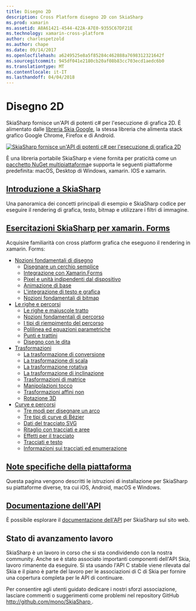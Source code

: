 ```yaml
---
title: Disegno 2D
description: Cross Platform disegno 2D con SkiaSharp
ms.prod: xamarin
ms.assetid: A8A61421-4544-422A-A7E0-9355C67DF21E
ms.technology: xamarin-cross-platform
author: charlespetzold
ms.author: chape
ms.date: 09/14/2017
ms.openlocfilehash: a6249525e8a5f85284c462888a7698312321642f
ms.sourcegitcommit: 945df041e2180cb20af08b83cc703ecd1aedc6b0
ms.translationtype: MT
ms.contentlocale: it-IT
ms.lasthandoff: 04/04/2018
---
```

# <a name="2d-drawing"></a>Disegno 2D

SkiaSharp fornisce un'API di potenti c# per l'esecuzione di grafica 2D. È alimentato dalle [libreria Skia Google](http://skia.org), la stessa libreria che alimenta stack grafico Google Chrome, Firefox e di Android.

[![](images/ide-sml.png "SkiaSharp fornisce un'API di potenti c# per l'esecuzione di grafica 2D")](images/ide.png#lightbox)

È una libreria portabile SkiaSharp e viene fornita per praticità come un [pacchetto NuGet multipiattaforma](https://www.nuget.org/packages/SkiaSharp)e supporta le seguenti piattaforme predefinita: macOS, Desktop di Windows, xamarin. IOS e xamarin.

## <a name="introduction-to-skiasharpgraphics-gamesskiasharpintroductionmd"></a>[Introduzione a SkiaSharp](~/graphics-games/skiasharp/introduction.md)

Una panoramica dei concetti principali di esempio e SkiaSharp codice per eseguire il rendering di grafica, testo, bitmap e utilizzare i filtri di immagine.

## <a name="skiasharp-tutorials-for-xamarinformsxamarin-formsuser-interfacegraphicsskiasharpindexmd"></a>[Esercitazioni SkiaSharp per xamarin. Forms](~/xamarin-forms/user-interface/graphics/skiasharp/index.md)

Acquisire familiarità con cross platform grafica che eseguono il rendering in xamarin. Forms:

- [Nozioni fondamentali di disegno](~/xamarin-forms/user-interface/graphics/skiasharp/basics/index.md)
  * [Disegnare un cerchio semplice](~/xamarin-forms/user-interface/graphics/skiasharp/basics/circle.md)
  * [Integrazione con Xamarin.Forms](~/xamarin-forms/user-interface/graphics/skiasharp/basics/integration.md)
  * [Pixel e unità indipendenti dal dispositivo](~/xamarin-forms/user-interface/graphics/skiasharp/basics/pixels.md)
  * [Animazione di base](~/xamarin-forms/user-interface/graphics/skiasharp/basics/animation.md)
  * [L'integrazione di testo e grafica](~/xamarin-forms/user-interface/graphics/skiasharp/basics/text.md)
  * [Nozioni fondamentali di bitmap](~/xamarin-forms/user-interface/graphics/skiasharp/basics/bitmaps.md)
- [Le righe e percorsi](~/xamarin-forms/user-interface/graphics/skiasharp/paths/index.md)
  * [Le righe e maiuscole tratto](~/xamarin-forms/user-interface/graphics/skiasharp/paths/lines.md)
  * [Nozioni fondamentali di percorso](~/xamarin-forms/user-interface/graphics/skiasharp/paths/paths.md)
  * [I tipi di riempimento del percorso](~/xamarin-forms/user-interface/graphics/skiasharp/paths/fill-types.md)
  * [Polilinea ed equazioni parametriche](~/xamarin-forms/user-interface/graphics/skiasharp/paths/polylines.md)
  * [Punti e trattini](~/xamarin-forms/user-interface/graphics/skiasharp/paths/dots.md)
  * [Disegno con le dita](~/xamarin-forms/user-interface/graphics/skiasharp/paths/finger-paint.md)
- [Trasformazioni](~/xamarin-forms/user-interface/graphics/skiasharp/transforms/index.md)
  * [La trasformazione di conversione](~/xamarin-forms/user-interface/graphics/skiasharp/transforms/translate.md)
  * [La trasformazione di scala](~/xamarin-forms/user-interface/graphics/skiasharp/transforms/scale.md)
  * [La trasformazione rotativa](~/xamarin-forms/user-interface/graphics/skiasharp/transforms/rotate.md)
  * [La trasformazione di inclinazione](~/xamarin-forms/user-interface/graphics/skiasharp/transforms/skew.md)
  * [Trasformazioni di matrice](~/xamarin-forms/user-interface/graphics/skiasharp/transforms/matrix.md)
  * [Manipolazioni tocco](~/xamarin-forms/user-interface/graphics/skiasharp/transforms/touch.md)
  * [Trasformazioni affini non](~/xamarin-forms/user-interface/graphics/skiasharp/transforms/non-affine.md)
  * [Rotazione 3D](~/xamarin-forms/user-interface/graphics/skiasharp/transforms/3d-rotation.md)
- [Curve e percorsi](~/xamarin-forms/user-interface/graphics/skiasharp/curves/index.md)
  * [Tre modi per disegnare un arco](~/xamarin-forms/user-interface/graphics/skiasharp/curves/arcs.md)
  * [Tre tipi di curve di Bézier](~/xamarin-forms/user-interface/graphics/skiasharp/curves/beziers.md)
  * [Dati del tracciato SVG](~/xamarin-forms/user-interface/graphics/skiasharp/curves/path-data.md)
  * [Ritaglio con tracciati e aree](~/xamarin-forms/user-interface/graphics/skiasharp/curves/clipping.md)
  * [Effetti per il tracciato](~/xamarin-forms/user-interface/graphics/skiasharp/curves/effects.md)
  * [Tracciati e testo](~/xamarin-forms/user-interface/graphics/skiasharp/curves/text-paths.md)
  * [Informazioni sui tracciati ed enumerazione](~/xamarin-forms/user-interface/graphics/skiasharp/curves/information.md)

## <a name="platform-specific-notesgraphics-gamesskiasharpplatformmd"></a>[Note specifiche della piattaforma](~/graphics-games/skiasharp/platform.md)

Questa pagina vengono descritti le istruzioni di installazione per SkiaSharp su piattaforme diverse, tra cui iOS, Android, macOS e Windows.

## <a name="api-documentationhttpsdeveloperxamarincomapinamespaceskiasharp"></a>[Documentazione dell'API](https://developer.xamarin.com/api/namespace/SkiaSharp/)

È possibile esplorare il [documentazione dell'API](https://developer.xamarin.com/api/namespace/SkiaSharp/) per SkiaSharp sul sito web.

## <a name="work-in-progress"></a>Stato di avanzamento lavoro

SkiaSharp è un lavoro in corso che si sta condividendo con la nostra community. Anche se è stato associato importanti componenti dell'API Skia, lavoro rimanente da eseguire. Si sta usando l'API C stabile viene rilevata dal Skia e il piano è parte del lavoro per le associazioni di C di Skia per fornire una copertura completa per le API di continuare.

Per consentire agli utenti guidato dedicare i nostri sforzi associazione, lasciare commenti o suggerimenti come problemi nel repository GitHub [ http://github.com/mono/SkiaSharp ](http://github.com/mono/SkiaSharp).

